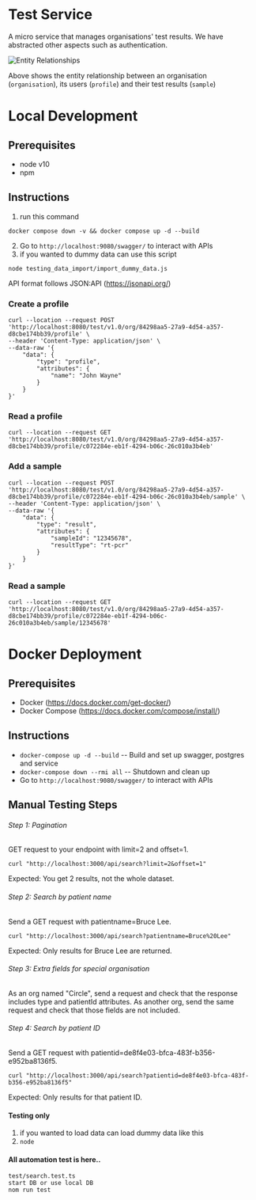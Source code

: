 # Test Service

A micro service that manages organisations' test results. We have abstracted other aspects such as authentication.

![Entity Relationships](test.svg "Entity Relationships")

Above shows the entity relationship between an organisation (`organisation`), its users (`profile`) and their test results (`sample`)
# Local Development
## Prerequisites
* node v10
* npm
## Instructions
1. run this command
``` 
docker compose down -v && docker compose up -d --build 
```
2. Go to `http://localhost:9080/swagger/` to interact with APIs
3. if you wanted to dummy data can use this script
```
node testing_data_import/import_dummy_data.js 
```
API format follows JSON:API (https://jsonapi.org/)
### Create a profile
```
curl --location --request POST 'http://localhost:8080/test/v1.0/org/84298aa5-27a9-4d54-a357-d8cbe174bb39/profile' \
--header 'Content-Type: application/json' \
--data-raw '{
    "data": {
        "type": "profile",
        "attributes": {
            "name": "John Wayne"
        }
    }
}'
```

### Read a profile
```
curl --location --request GET 'http://localhost:8080/test/v1.0/org/84298aa5-27a9-4d54-a357-d8cbe174bb39/profile/c072284e-eb1f-4294-b06c-26c010a3b4eb'
```

### Add a sample
```
curl --location --request POST 'http://localhost:8080/test/v1.0/org/84298aa5-27a9-4d54-a357-d8cbe174bb39/profile/c072284e-eb1f-4294-b06c-26c010a3b4eb/sample' \
--header 'Content-Type: application/json' \
--data-raw '{
    "data": {
        "type": "result",
        "attributes": {
            "sampleId": "12345678",
            "resultType": "rt-pcr"
        }
    }
}'
```

### Read a sample
```
curl --location --request GET 'http://localhost:8080/test/v1.0/org/84298aa5-27a9-4d54-a357-d8cbe174bb39/profile/c072284e-eb1f-4294-b06c-26c010a3b4eb/sample/12345678'
```

# Docker Deployment
## Prerequisites
* Docker (https://docs.docker.com/get-docker/)
* Docker Compose (https://docs.docker.com/compose/install/)
## Instructions
* `docker-compose up -d --build` -- Build and set up swagger, postgres and service
* `docker-compose down --rmi all` -- Shutdown and clean up
* Go to `http://localhost:9080/swagger/` to interact with APIs

## Manual Testing Steps

###### Step 1: Pagination
GET request to your endpoint with limit=2 and offset=1.
```
curl "http://localhost:3000/api/search?limit=2&offset=1"
```
Expected: You get 2 results, not the whole dataset.

###### Step 2: Search by patient name
Send a GET request with patientname=Bruce Lee.
```
curl "http://localhost:3000/api/search?patientname=Bruce%20Lee"
```
Expected: Only results for Bruce Lee are returned.
###### Step 3: Extra fields for special organisation
As an org named "Circle", send a request and check that the response includes type and patientId attributes.
As another org, send the same request and check that those fields are not included.

###### Step 4: Search by patient ID
Send a GET request with patientid=de8f4e03-bfca-483f-b356-e952ba8136f5.
```
curl "http://localhost:3000/api/search?patientid=de8f4e03-bfca-483f-b356-e952ba8136f5"
```
Expected: Only results for that patient ID.


#### Testing only
1. if you wanted to load data can load dummy data like this
2. ``` node  ```
#### All automation test is here..
```
test/search.test.ts
start DB or use local DB
nom run test
```
